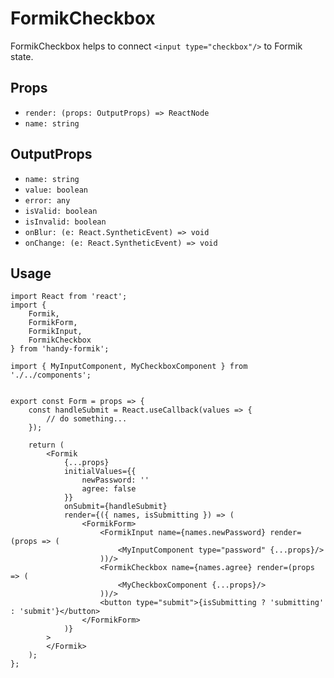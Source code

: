 # FormikCheckbox

FormikCheckbox helps to connect `<input type="checkbox"/>` to Formik state.

## Props

* `render: (props: OutputProps) => ReactNode`
* `name: string`

## OutputProps

* `name: string`
* `value: boolean`
* `error: any`
* `isValid: boolean`
* `isInvalid: boolean`
* `onBlur: (e: React.SyntheticEvent) => void`
* `onChange: (e: React.SyntheticEvent) => void`

## Usage

```
import React from 'react';
import {
    Formik,
    FormikForm,
    FormikInput,
    FormikCheckbox
} from 'handy-formik';

import { MyInputComponent, MyCheckboxComponent } from './../components';


export const Form = props => {
    const handleSubmit = React.useCallback(values => {
        // do something...
    });

    return (
        <Formik
            {...props}
            initialValues={{
                newPassword: ''
                agree: false
            }}
            onSubmit={handleSubmit}
            render={({ names, isSubmitting }) => (
                <FormikForm>
                    <FormikInput name={names.newPassword} render=(props => (
                        <MyInputComponent type="password" {...props}/>
                    ))/>
                    <FormikCheckbox name={names.agree} render=(props => (
                        <MyCheckboxComponent {...props}/>
                    ))/>
                    <button type="submit">{isSubmitting ? 'submitting' : 'submit'}</button>
                </FormikForm>
            )}
        >
        </Formik>
    );
};
```
